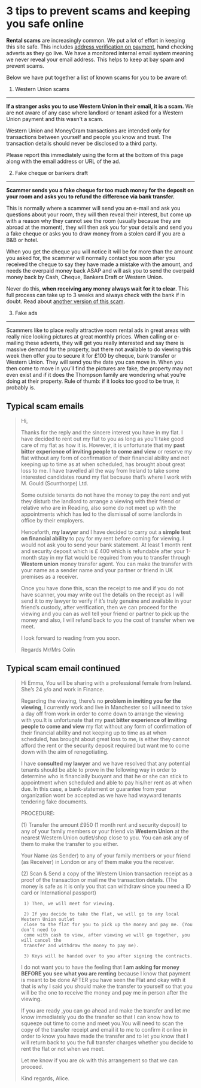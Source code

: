 3 tips to prevent scams and keeping you safe online
===================================================

**Rental scams** are increasingly common. We put a lot of effort in keeping this
site safe. This includes [address verification on payment](/help/plus),
hand checking adverts as they go live. We have a monitored internal email system
meaning we never reveal your email address. This helps to keep at bay spam and
prevent scams.

Below we have put together a list of known scams for you to be aware of:

1. Western Union scams
----------------------
**If a stranger asks you to use Western Union in their email, it is a scam.** We
are not aware of any case where landlord or tenant asked for a Western Union
payment and this wasn't a scam.

Western Union and MoneyGram transactions are intended only for transactions
between yourself and people you know and trust. The transaction details should
never be disclosed to a third party.

Please report this immediately using the form at the bottom of this page along
with the email address or URL of the ad.

2. Fake cheque or bankers draft
-------------------------------
**Scammer sends you a fake cheque for too much money for the deposit on your
room and asks you to refund the difference via bank transfer.**

This is normally where a scammer will send you an e-mail and ask you questions
about your room, they will then reveal their interest, but come up with a reason
why they cannot see the room (usually because they are abroad at the moment),
they will then ask you for your details and send you a fake cheque or asks you
to draw money from a stolen card if you are a B&B or hotel.

When you get the cheque you will notice it will be for more than the amount you
asked for, the scammer will normally contact you soon after you received the
cheque to say they have made a mistake with the amount, and needs the overpaid
money back ASAP and will ask you to send the overpaid money back by Cash,
Cheque, Bankers Draft or Western Union.

Never do this, **when receiving any money always wait for it to clear**. This
full process can take up to 3 weeks and always check with the bank if in doubt.
Read about [another version of this scam](safetylandlord).

3. Fake ads
-----------
Scammers like to place really attractive room rental ads in great areas with
really nice looking pictures at great monthly prices. When calling or e-mailing
these adverts, they will get you really interested and say there is massive
demand for the property, but there not available to do viewing this week then
offer you to secure it for £100 by cheque, bank transfer or Western Union. They
will send you the date you can move in. When you then come to move in you’ll
find the pictures are fake, the property may not even exist and if it does the
Thompson family are wondering what you’re doing at their property. Rule of
thumb: if it looks too good to be true, it probably is.

Typical scam emails
-------------------

>    Hi,
>    
>    Thanks for the reply and the sincere interest you have in my flat. I have
>    decided to rent out my flat to you as long as you’ll take good care of my flat
>    as how it is. However, it is unfortunate that my **past bitter experience of
>    inviting people to come and view** or reserve my flat without any form of
>    confirmation of their financial ability and not keeping up to time as at when
>    scheduled, has brought about great loss to me. I have travelled all the way from
>    Ireland to take some interested candidates round my flat because that’s where I
>    work with M. Gould (Scunthorpe) Ltd.
>    
>    Some outside tenants do not have the money to pay the rent and yet they disturb
>    the landlord to arrange a viewing with their friend or relative who are in
>    Reading, also some do not meet up with the appointments which has led to the
>    dismissal of some landlords in office by their employers.
>    
>    Henceforth, **my lawyer** and I have decided to carry out a **simple test on
>    financial ability** to pay for my rent before coming for viewing. I would not
>    ask you to send your bank statement. At least 1 month rent and security deposit
>    which is £ 400 which is refundable after your 1-month stay in my flat would be
>    required from you to transfer through **Western union** money transfer agent.
>    You can make the transfer with your name as a sender name and your partner or
>    friend in UK premises as a receiver.
>    
>    Once you have done this, scan the receipt to me and if you do not have scanner,
>    you may write out the details on the receipt as I will send it to my lawyer to
>    verify if it’s truly genuine and available in your friend’s custody, after
>    verification, then we can proceed for the viewing and you can as well tell your
>    friend or partner to pick up the money and also, I will refund back to you the
>    cost of transfer when we meet.
>    
>    I look forward to reading from you soon.
>    
>    Regards     Mr/Mrs Colin


Typical scam email continued
----------------------------

>   Hi Emma,
>   You will be sharing with a professional female from Ireland. She’s 24 y/o and
>   work in Finance.
>   
>   Regarding the viewing, there’s no **problem in inviting you for the viewing**, I
>   currently work and live in Manchester so I will need to take a day off from work
>   in order to come down to arrange the viewing with you.It is unfortunate that my
>   **past bitter experience of inviting people to come and view** my flat without
>   any form of confirmation of their financial ability and not keeping up to time
>   as at when scheduled, has brought about great loss to me, is either they cannot
>   afford the rent or the security deposit required but want me to come down with
>   the aim of renegotiating.
>   
>   I have **consulted my lawyer** and we have resolved that any potential tenants
>   should be able to prove in the following way in order to determine who is
>   financially buoyant and that he or she can stick to appointment when scheduled
>   and able to pay his/her rent as at when due. In this case, a bank-statement or
>   guarantee from your organization wont be accepted as we have had wayward tenants
>   tendering fake documents.
>   
>   PROCEDURE:
>   
>   (1) Transfer the amount £950 (1 month rent and security deposit) to any of your
>   family members or your friend via **Western Union** at the nearest Western Union
>   outlet/shop close to you. You can ask any of them to make the transfer to you
>   either.
>   
>   Your Name (as Sender) to any of your family members or your friend (as Receiver)
>   in London or any of them make you the receiver.
>   
>   (2) Scan & Send a copy of the Western Union transaction receipt as a proof of the
>   transaction or mail me the transaction details. (The money is safe as it is only
>   you that can withdraw since you need a ID card or International passport)
>   
>      1) Then, we will meet for viewing.
>   
>      2) If you decide to take the flat, we will go to any local Western Union outlet
>      close to the flat for you to pick up the money and pay me. (You don’t need to
>      come with cash to view, after viewing we will go together, you will cancel the
>      transfer and withdraw the money to pay me).
>   
>      3) Keys will be handed over to you after signing the contracts.
>   
>   I do not want you to have the feeling that **I am asking for money BEFORE you
>   see what you are renting** because I know that payment is meant to be done AFTER
>   you have seen the Flat and okay with it that is why I said you should make the
>   transfer to yourself so that you will be the one to receive the money and pay me
>   in person after the viewing.
>   
>   If you are ready ,you can go ahead and make the transfer and let me know
>   immediately you do the transfer so that I can know how to squeeze out time to
>   come and meet you.You will need to scan the copy of the transfer receipt and
>   email it to me to confirm it online in order to know you have made the transfer
>   and to let you know that I will return back to you the full transfer charges
>   whether you decide to rent the flat or not when we meet.
>   
>   Let me know if you are ok with this arrangement so that we can proceed.
>   
>   Kind regards,     Alice.
